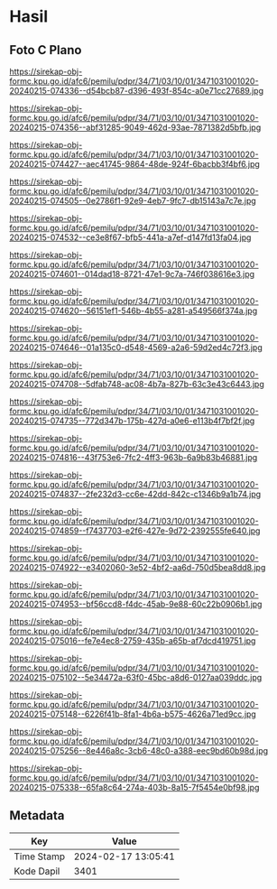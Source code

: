 # Hasil

## Foto C Plano

https://sirekap-obj-formc.kpu.go.id/afc6/pemilu/pdpr/34/71/03/10/01/3471031001020-20240215-074336--d54bcb87-d396-493f-854c-a0e71cc27689.jpg

https://sirekap-obj-formc.kpu.go.id/afc6/pemilu/pdpr/34/71/03/10/01/3471031001020-20240215-074356--abf31285-9049-462d-93ae-7871382d5bfb.jpg

https://sirekap-obj-formc.kpu.go.id/afc6/pemilu/pdpr/34/71/03/10/01/3471031001020-20240215-074427--aec41745-9864-48de-924f-6bacbb3f4bf6.jpg

https://sirekap-obj-formc.kpu.go.id/afc6/pemilu/pdpr/34/71/03/10/01/3471031001020-20240215-074505--0e2786f1-92e9-4eb7-9fc7-db15143a7c7e.jpg

https://sirekap-obj-formc.kpu.go.id/afc6/pemilu/pdpr/34/71/03/10/01/3471031001020-20240215-074532--ce3e8f67-bfb5-441a-a7ef-d147fd13fa04.jpg

https://sirekap-obj-formc.kpu.go.id/afc6/pemilu/pdpr/34/71/03/10/01/3471031001020-20240215-074601--014dad18-8721-47e1-9c7a-746f038616e3.jpg

https://sirekap-obj-formc.kpu.go.id/afc6/pemilu/pdpr/34/71/03/10/01/3471031001020-20240215-074620--56151ef1-546b-4b55-a281-a549566f374a.jpg

https://sirekap-obj-formc.kpu.go.id/afc6/pemilu/pdpr/34/71/03/10/01/3471031001020-20240215-074646--01a135c0-d548-4569-a2a6-59d2ed4c72f3.jpg

https://sirekap-obj-formc.kpu.go.id/afc6/pemilu/pdpr/34/71/03/10/01/3471031001020-20240215-074708--5dfab748-ac08-4b7a-827b-63c3e43c6443.jpg

https://sirekap-obj-formc.kpu.go.id/afc6/pemilu/pdpr/34/71/03/10/01/3471031001020-20240215-074735--772d347b-175b-427d-a0e6-e113b4f7bf2f.jpg

https://sirekap-obj-formc.kpu.go.id/afc6/pemilu/pdpr/34/71/03/10/01/3471031001020-20240215-074816--43f753e6-7fc2-4ff3-963b-6a9b83b46881.jpg

https://sirekap-obj-formc.kpu.go.id/afc6/pemilu/pdpr/34/71/03/10/01/3471031001020-20240215-074837--2fe232d3-cc6e-42dd-842c-c1346b9a1b74.jpg

https://sirekap-obj-formc.kpu.go.id/afc6/pemilu/pdpr/34/71/03/10/01/3471031001020-20240215-074859--f7437703-e2f6-427e-9d72-2392555fe640.jpg

https://sirekap-obj-formc.kpu.go.id/afc6/pemilu/pdpr/34/71/03/10/01/3471031001020-20240215-074922--e3402060-3e52-4bf2-aa6d-750d5bea8dd8.jpg

https://sirekap-obj-formc.kpu.go.id/afc6/pemilu/pdpr/34/71/03/10/01/3471031001020-20240215-074953--bf56ccd8-f4dc-45ab-9e88-60c22b0906b1.jpg

https://sirekap-obj-formc.kpu.go.id/afc6/pemilu/pdpr/34/71/03/10/01/3471031001020-20240215-075016--fe7e4ec8-2759-435b-a65b-af7dcd419751.jpg

https://sirekap-obj-formc.kpu.go.id/afc6/pemilu/pdpr/34/71/03/10/01/3471031001020-20240215-075102--5e34472a-63f0-45bc-a8d6-0127aa039ddc.jpg

https://sirekap-obj-formc.kpu.go.id/afc6/pemilu/pdpr/34/71/03/10/01/3471031001020-20240215-075148--6226f41b-8fa1-4b6a-b575-4626a71ed9cc.jpg

https://sirekap-obj-formc.kpu.go.id/afc6/pemilu/pdpr/34/71/03/10/01/3471031001020-20240215-075256--8e446a8c-3cb6-48c0-a388-eec9bd60b98d.jpg

https://sirekap-obj-formc.kpu.go.id/afc6/pemilu/pdpr/34/71/03/10/01/3471031001020-20240215-075338--65fa8c64-274a-403b-8a15-7f5454e0bf98.jpg


## Metadata

| Key        | Value               |
| ---------- | ------------------- |
| Time Stamp | 2024-02-17 13:05:41 |
| Kode Dapil | 3401                |



